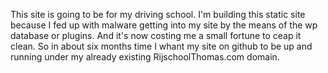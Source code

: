 This site is going to be for my driving school. I'm building this static site because I fed up with malware getting into my site by the means of the wp database or plugins. And it's now costing me a small fortune to ceap it clean. So in about six months time I whant my site on github to be up and running under my already existing RijschoolThomas.com domain.

